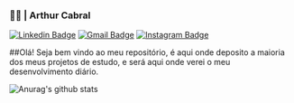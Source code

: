 ### :man_technologist: | Arthur Cabral

[![Linkedin Badge](https://img.shields.io/badge/-Arthur-blue?style=flat-square&logo=Linkedin&logoColor=white&link=https://www.linkedin.com/in/arthur-cabral-2730731a4/)](https://www.linkedin.com/in/arthur-cabral-2730731a4/)
[![Gmail Badge](https://img.shields.io/badge/-ah.cbrl1@gmail.com-c14438?style=flat-square&logo=Gmail&logoColor=white&link=mailto:ah.cbrl1@gmail.com)](mailto:georgealanrufo@gmail.com)
[![Instagram Badge](https://img.shields.io/badge/-arthur.cabrl-a43b9d?style=flat-square&logo=Instagram&logoColor=white&link=https://www.instagram.com/arthur.cabrl/)](https://www.instagram.com/arthur.cabrl/)

##Olá! Seja bem vindo ao meu repositório, é aqui onde deposito a maioria dos meus projetos de estudo, e será aqui onde verei o meu desenvolvimento diário.

![Anurag's github stats](https://github-readme-stats.vercel.app/api?username=Ah-Cabral&show_icons=true&theme=tokyonight)
